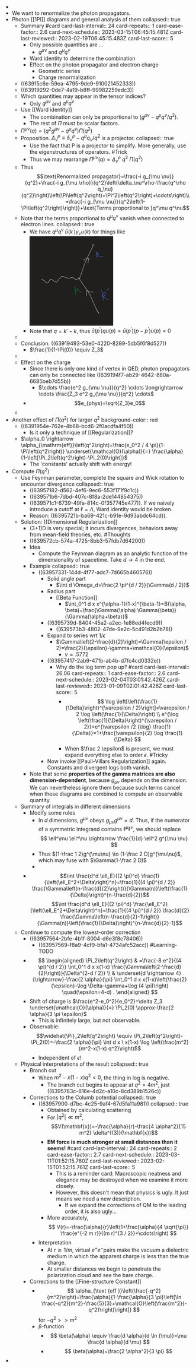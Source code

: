 -
- We want to renormalize the photon propagators.
- Photon [[1PI]] diagrams and general analysis of them
  collapsed:: true
	- Summary #card
	  card-last-interval:: 24
	  card-repeats:: 1
	  card-ease-factor:: 2.6
	  card-next-schedule:: 2023-03-15T06:45:15.481Z
	  card-last-reviewed:: 2023-02-19T06:45:15.483Z
	  card-last-score:: 5
		- Only possible quantities are ...
			- $g^{\mu \nu}$ and $q^\mu q^\nu$
		- Ward identity to determine the combination
		- Effect on the photon propagator and electron charge
			- Geometric series
			- Charge renormalization
	- ((63915c6e-59ea-4795-9de9-910021452333))
	- ((63919292-0de7-4a19-b8ff-99982259edc3))
	- Which quantities may appear in the tensor indices?
		- Only $g^{\mu \nu}$ and $q^\mu q^\nu$
	- Use [[Ward identity]]
		- The combination can only be proportional to $\left(g^{\mu \nu}-q^\mu q^\nu / q^2\right)$.
		- The rest of $\Pi$ must be scalar factors.
	- $\Pi^{\mu \nu}(q)=\left(q^2 g^{\mu \nu}-q^\mu q^\nu\right) \Pi\left(q^2\right)$
	- Proposition. $\Delta_\nu^\rho \equiv \delta_\nu^\rho-q^\rho q_\nu / q^2$ is a projector.
	  collapsed:: true
		- Use the fact that P is a projector to simplify. More generally, use the eigenstructures of operators. #Trick
		- Thus we may rearrange $\Pi^{\mu \nu}(q)=\Delta_\nu^\rho\ q^2\ \Pi\left(q^2\right)$
	- Thus
	   $$\text{Renormalized propagator}=\frac{-i g_{\mu \nu}}{q^2}+\frac{-i g_{\mu \rho}}{q^2}\left(\delta_\nu^\rho-\frac{q^\rho q_\nu}{q^2}\right)\left(\Pi\left(q^2\right)+\Pi^2\left(q^2\right)+\cdots\right)\\=\frac{-i g_{\mu \nu}}{q^2\left(1-\Pi\left(q^2\right)\right)}+\text{Terms proportional to }q^\mu q^\nu$$
	- Note that the terms proportional to $q^\mu q^\nu$ vanish when connected to electron lines.
	  collapsed:: true
		- We have ${q^\mu q^v}\ \bar{u}\left(k^{\prime}\right) \gamma_\nu u(k)$ for things like
		  ![image.png](../assets/image_1670485008887_0.png)
		- Note that $q=k'-k$, thus $\bar{u}\left(p^{\prime}\right) q u(p)=\bar{u}\left(p^{\prime}\right)\left(p-p^{\prime}\right) u(p)=0$
	-
	- Conclusion. ((63919493-53e0-4220-8289-5db5f6f8d527))
		- $\frac{1}{1-\Pi(0)} \equiv Z_3$
	-
	- Effect on the charge
		- Since there is only one kind of vertex in QED, photon propagators can only be connected like ((639194f7-ab29-4642-880a-6685beb7d55b))
			- $\cdots \frac{e^2 g_{\mu \nu}}{q^2} \cdots \longrightarrow \cdots \frac{Z_3 e^2 g_{\mu \nu}}{q^2} \cdots$
		- $$e_{phys}=\sqrt{Z_3}e_0$$
	-
- Another effect of $\Pi(q^2)$ for larger $q^2$
  background-color:: red
	- ((6391954e-762e-4b68-bcd6-2f0acdfa4f50))
		- Is it only a technique of [[Regularization]]?
	- $\alpha_0 \rightarrow \alpha_{\mathrm{eff}}\left(q^2\right)=\frac{e_0^2 / 4 \pi}{1-\Pi\left(q^2\right)} \underset{\mathcal{O}(\alpha)}{=} \frac{\alpha}{1-\left[\Pi_2\left(q^2\right)-\Pi_2(0)\right]}$
		- The 'constants' actually shift with energy!
- Compute $\Pi(q^2)$
	- Use Feynman parameter, complete the square and Wick rotation to encounter divergence
	  collapsed:: true
		- ((63957182-d562-4ef6-9ec6-553f171f9c1c))
		- ((639571b6-7dbd-407c-8f8a-2de144854375))
		- ((639571c1-6739-49fa-814c-0f357745e477)). If we naively introduce a cutoff at $\ell = \Lambda$, Ward identity would be broken.
		- Reason: ((6395721b-ba69-421c-b91e-9d93abdc64cd)).
	- Solution: [[Dimensional Regularization]]
		- (3+1)D is very special; it incurs divergences, behaviors away from mean-field theories, etc. #Thoughts
		- ((639572cb-574a-4725-8bb3-57fdb7d64200))
		- Idea
			- Compute the Feynman diagram as an analytic function of the dimensionality of spacetime. Take $d \to 4$ in the end.
		- Example
		  collapsed:: true
			- ((63957331-144d-4f77-adc7-7d665b460576))
				- Solid angle part
					- $\int d \Omega_d=\frac{2 \pi^{d / 2}}{\Gamma(d / 2)}$
				- Radius part
					- [[Beta Function]]
						- $\int_0^1 d x x^{\alpha-1}(1-x)^{\beta-1}=B(\alpha, \beta)=\frac{\Gamma(\alpha) \Gamma(\beta)}{\Gamma(\alpha+\beta)}$
				- ((6395739d-8404-45a2-a2ec-1e88ed4fecd9))
					- ((639573b3-4802-47de-9e2c-5c491d2b2b78))
				- Expand to series wrt $1/\epsilon$
					- $\Gamma\left(2-\frac{d}{2}\right)=\Gamma(\epsilon / 2)=\frac{2}{\epsilon}-\gamma+\mathcal{O}(\epsilon)$
						- $\gamma \approx .5772$
				- ((63957417-2ab9-471b-ab4b-d7fc4cd0332e))
					- Why do the log term pop up? #card
					  card-last-interval:: 26.06
					  card-repeats:: 1
					  card-ease-factor:: 2.6
					  card-next-schedule:: 2023-02-04T03:01:42.426Z
					  card-last-reviewed:: 2023-01-09T02:01:42.426Z
					  card-last-score:: 5
						- $$
						  \log \left[\left(\frac{1}{\Delta}\right)^{\varepsilon / 2}\right]=\varepsilon / 2 \log \left(\frac{1}{\Delta}\right) \\ e^{\log \left(\frac{1}{\Delta}\right)^{\varepsilon / 2}}=e^{\varepsilon /2 {\log} \frac{1}{\Delta}}=1+\frac{\varepsilon}{2} \log \frac{1}{\Delta}
						  $$
						- When $\frac 2 \epsilon$ is present, we must expand everything else to order $\epsilon$. #Tricky
				- Now invoke [[Pauli-Villars Regularization]] again. Constants and divergent logs both vanish.
		- Note that some **properties of the gamma matrices are also  dimension-dependent**, because $g_{\mu\nu}$ depends on the dimension.
		  We can nevertheless ignore them because such terms cancel when these diagrams are combined to compute an observable quantity.
	- Summary of integrals in different dimensions
		- Modify some rules
			- In $d$ dimensions, $g^{\mu \nu}$ obeys $g_{\mu \nu} g^{\mu \nu}=d$. Thus, if the numerator of a symmetric integrand contains $\ell^\mu \ell^\nu$, we should replace
			  $$
			  \ell^\mu \ell^\nu \rightarrow \frac{1}{d} \ell^2 g^{\mu \nu}
			  $$
			- Thus $(1-\frac 1 2)g^{\mu\nu} \to (1-\frac 2 D)g^{\mu\nu}$, which may fuse with $\Gamma(1-\frac 2 D)$
			-
		- $$\int \frac{d^d \ell_E}{(2 \pi)^d} \frac{1}{\left(\ell_E^2+\Delta\right)^n}=\frac{1}{(4 \pi)^{d / 2}} \frac{\Gamma\left(n-\frac{d}{2}\right)}{\Gamma(n)}\left(\frac{1}{\Delta}\right)^{n-\frac{d}{2}}$$
		  $$\int \frac{d^d \ell_E}{(2 \pi)^d} \frac{\ell_E^2}{\left(\ell_E^2+\Delta\right)^n}=\frac{1}{(4 \pi)^{d / 2}} \frac{d}{2} \frac{\Gamma\left(n-\frac{d}{2}-1\right)}{\Gamma(n)}\left(\frac{1}{\Delta}\right)^{n-\frac{d}{2}-1}$$
	- Continue to compute the lowest-order correction
		- ((63957564-2bfe-4b1f-8004-d6e3f8c78406))
			- ((63957569-f8a9-4cf9-bfa1-4734afc52acc)) #Learning-TODO
		- $$
		  \begin{aligned}
		  \Pi_2\left(q^2\right) & =\frac{-8 e^2}{(4 \pi)^{d / 2}} \int_0^1 d x x(1-x) \frac{\Gamma\left(2-\frac{d}{2}\right)}{\Delta^{2-d / 2}} \\
		  & \underset{d \rightarrow 4}{\rightarrow}-\frac{2 \alpha}{\pi} \int_0^1 d x x(1-x)\left(\frac{2}{\epsilon}-\log \Delta-\gamma+\log (4 \pi)\right) \quad(\epsilon=4-d) .
		  \end{aligned}
		  $$
		- Shift of charge is $\frac{e^2-e_0^2}{e_0^2}=\delta Z_3 \underset{\mathcal{O}(\alpha)}{=} \Pi_2(0) \approx-\frac{2 \alpha}{3 \pi \epsilon}$
			- This is infinitely large, but not observable.
		- Observable: 
		  $$\widehat{\Pi}_2\left(q^2\right) \equiv \Pi_2\left(q^2\right)-\Pi_2(0)=-\frac{2 \alpha}{\pi} \int d x \ x(1-x) \log \left(\frac{m^2}{m^2-x(1-x) q^2}\right)$$
			- Independent of $\epsilon$!
	- Physical interpretations of the result
	  collapsed:: true
		- Branch cut
			- When $m^2-x(1-x) q^2<0$, the thing in log is negative.
				- The branch cut begins to appear at $q^2=4 m^2$, just ((6395783c-816e-4d2c-a10c-8cd389b1526c))
		- Corrections to the Columb potential
		  collapsed:: true
			- ((63957900-d7bc-4c25-9af4-67d5fa11a981))
			  collapsed:: true
				- Obtained by calculating scattering
				- For $\left|q^2\right| \ll m^2$, 
				  $$V(\mathbf{x})=-\frac{\alpha}{r}-\frac{4 \alpha^2}{15 m^2} \delta^{(3)}(\mathbf{x})$$
				- **EM force is much stronger at small distances than it seems!** #card
				  card-last-interval:: 24
				  card-repeats:: 2
				  card-ease-factor:: 2.7
				  card-next-schedule:: 2023-03-11T01:52:15.760Z
				  card-last-reviewed:: 2023-02-15T01:52:15.761Z
				  card-last-score:: 5
					- This is a reminder card: Macroscopic neatness and elegance may be destroyed when we examine it more closely.
					- However, this doesn't mean that physics is ugly. It just means we need a new description.
						- If we expand the corrections of QM to the leading order, it is also ugly...
				- More accurately, 
				  $$
				  V(r)=-\frac{\alpha}{r}\left(1+\frac{\alpha}{4 \sqrt{\pi}} \frac{e^{-2 m r}}{(m r)^{3 / 2}}+\cdots\right)
				  $$
			- Interpretation
				- At $r \gtrsim 1 / m$, virtual $e^{+} e^{-}$pairs make the vacuum a dielectric medium in which the apparent charge is less than the true charge.
				- At smaller distances we begin to penetrate the polarization cloud and see the bare charge.
		- Corrections to the [[Fine-structure Constant]]
			- $$
			  \alpha_{\text {eff }}\left(\frac{-q^2}{m^2}\right)=\frac{\alpha}{1-\frac{\alpha}{3 \pi}\left[\ln \frac{-q^2}{m^2}-\frac{5}{3}+\mathcal{O}\left(\frac{m^2}{-q^2}\right)\right]}
			  $$
			  for $-q^2>>m^2$
			- $\beta$-function
				- $$
				  \beta(\alpha) \equiv \frac{d \alpha}{d \ln (\mu)}=\mu \frac{d \alpha}{d \mu}
				  $$
				- $$
				  \beta(\alpha)=\frac{2 \alpha^2}{3 \pi}
				  $$
-